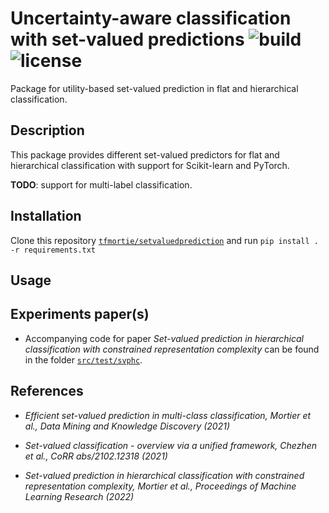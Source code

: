 # Uncertainty-aware classification with set-valued predictions ![build](https://app.travis-ci.com/tfmortie/setvaluedprediction.svg?branch=main) ![license](https://img.shields.io/github/license/tfmortie/setvaluedprediction)

Package for utility-based set-valued prediction in flat and hierarchical classification. 

## Description

This package provides different set-valued predictors for flat and hierarchical classification with support for Scikit-learn and PyTorch.

**TODO**: support for multi-label classification.

## Installation

Clone this repository [`tfmortie/setvaluedprediction`](https://github.com/tfmortie/setvaluedprediction.git) and run `pip install . -r requirements.txt`

## Usage

## Experiments paper(s)

* Accompanying code for paper _Set-valued prediction in hierarchical classification with constrained representation complexity_ can be found in the folder [`src/test/svphc`](./src/test/svphc).

## References

* _Efficient set-valued prediction in multi-class classification, Mortier et al., Data Mining and Knowledge Discovery (2021)_

* _Set-valued classification - overview via a unified framework, Chezhen et al., CoRR abs/2102.12318 (2021)_

* _Set-valued prediction in hierarchical classification with constrained representation complexity, Mortier et al., Proceedings of Machine Learning Research (2022)_
